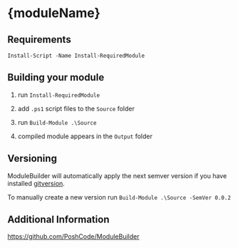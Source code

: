 # {moduleName}

## Requirements

```posh
Install-Script -Name Install-RequiredModule
```

## Building your module

1. run `Install-RequiredModule`

2. add `.ps1` script files to the `Source` folder

3. run `Build-Module .\Source`

4. compiled module appears in the `Output` folder

## Versioning

ModuleBuilder will automatically apply the next semver version
if you have installed [gitversion](https://gitversion.readthedocs.io/en/latest/).

To manually create a new version run `Build-Module .\Source -SemVer 0.0.2`

## Additional Information

https://github.com/PoshCode/ModuleBuilder

